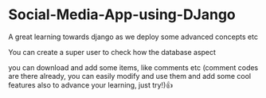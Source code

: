 # Social-Media-App-using-DJango
A great learning towards django as we deploy some advanced concepts etc

You can create a super user to check how the database aspect

you can download and add some items, like comments etc
(comment codes are there already, you can easily modify and use them and add some cool features also to advance your learning, just try!)👍
